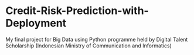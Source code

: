# Credit-Risk-Prediction-with-Deployment
My final project for Big Data using Python programme held by Digital Talent Scholarship (Indonesian Ministry of Communication and Informatics)
